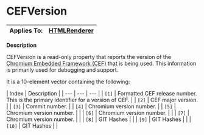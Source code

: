 




<h1 class="heading"><span class="name">CEFVersion</span></h1>

| Applies To: | [HTMLRenderer](./htmlrenderer.md) |
| --- | ---  |


**Description**


CEFVersion is a read-only property that reports the version of the [Chromium Embedded Framework (CEF)](https://en.wikipedia.org/wiki/Chromium_Embedded_Framework) that is being used. This information is primarily used for debugging and support.


It is a 10-element vector containing the following:


| Index | Description |
| --- | --- | ---  |
| `[1]` | Formatted CEF release number. This is the primary identifier for a version of CEF. |
| `[2]` | CEF major version. |
| `[3]` | Commit number. |
| `[4]` | Chromium version number. |
| `[5]` | Chromium version number. |  |
| `[6]` | Chromium version number. |  |
| `[7]` | Chromium version number. |  |
| `[8]` | GIT Hashes |  |
| `[9]` | GIT Hashes |  |
| `[10]` | GIT Hashes |  |




